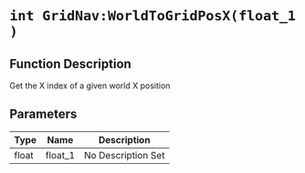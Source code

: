 # `int GridNav:WorldToGridPosX(float_1 )`
## Function Description
Get the X index of a given world X position
## Parameters
Type|Name|Description
--|--|--
float|float_1|No Description Set
